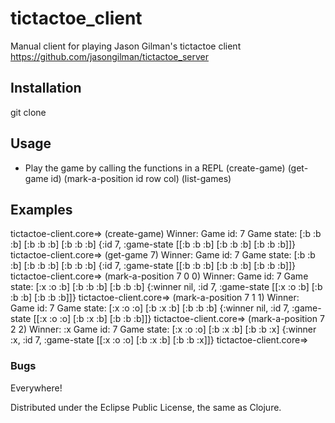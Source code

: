 # tictactoe_client

Manual client for playing Jason Gilman's tictactoe client
https://github.com/jasongilman/tictactoe_server

## Installation

git clone

## Usage

- Play the game by calling the functions in a REPL
    (create-game)
    (get-game id)
    (mark-a-position id row col)
    (list-games)

## Examples

tictactoe-client.core=> (create-game)
Winner: 
Game id: 7
Game state:
  [:b :b :b]
  [:b :b :b]
  [:b :b :b]
{:id 7, :game-state [[:b :b :b] [:b :b :b] [:b :b :b]]}
tictactoe-client.core=> (get-game 7)
Winner: 
Game id: 7
Game state:
  [:b :b :b]
  [:b :b :b]
  [:b :b :b]
{:id 7, :game-state [[:b :b :b] [:b :b :b] [:b :b :b]]}
tictactoe-client.core=> (mark-a-position 7 0 0)
Winner: 
Game id: 7
Game state:
  [:x :o :b]
  [:b :b :b]
  [:b :b :b]
{:winner nil, :id 7, :game-state [[:x :o :b] [:b :b :b] [:b :b :b]]}
tictactoe-client.core=> (mark-a-position 7 1 1)
Winner: 
Game id: 7
Game state:
  [:x :o :o]
  [:b :x :b]
  [:b :b :b]
{:winner nil, :id 7, :game-state [[:x :o :o] [:b :x :b] [:b :b :b]]}
tictactoe-client.core=> (mark-a-position 7 2 2)
Winner: :x
Game id: 7
Game state:
  [:x :o :o]
  [:b :x :b]
  [:b :b :x]
{:winner :x, :id 7, :game-state [[:x :o :o] [:b :x :b] [:b :b :x]]}
tictactoe-client.core=> 


### Bugs

Everywhere!


Distributed under the Eclipse Public License, the same as Clojure.
